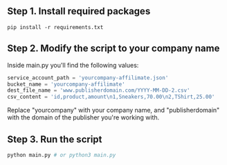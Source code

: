 ## Step 1. Install required packages

```
pip install -r requirements.txt
```

## Step 2. Modify the script to your company name

Inside main.py you'll find the following values:

```python
service_account_path = 'yourcompany-affilimate.json'
bucket_name = 'yourcompany-affilimate'
dest_file_name = 'www.publisherdomain.com/YYYY-MM-DD-2.csv'
csv_content = 'id,product,amount\n1,Sneakers,70.00\n2,TShirt,25.00'
```

Replace "yourcompany" with your company name, and "publisherdomain" with the domain of the publisher you're working with.

## Step 3. Run the script

```python
python main.py # or python3 main.py
```
